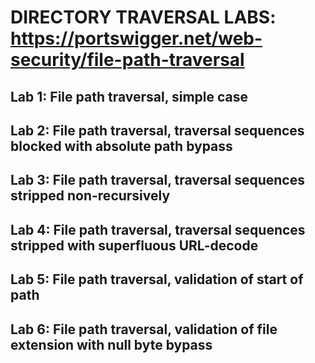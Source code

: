 # DIRECTORY TRAVERSAL LABS: https://portswigger.net/web-security/file-path-traversal

## **Lab 1**: File path traversal, simple case


## **Lab 2**: File path traversal, traversal sequences blocked with absolute path bypass


## **Lab 3**: File path traversal, traversal sequences stripped non-recursively


## **Lab 4**: File path traversal, traversal sequences stripped with superfluous URL-decode


## **Lab 5**: File path traversal, validation of start of path


## **Lab 6**: File path traversal, validation of file extension with null byte bypass

    